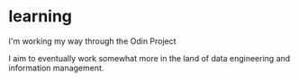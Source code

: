 # learning
I'm working my way through the Odin Project

I aim to eventually work somewhat more in the land of data engineering and information management. 
